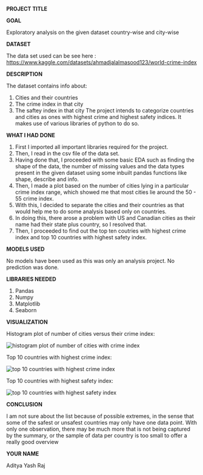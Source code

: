 **PROJECT TITLE**

**GOAL**

Exploratory analysis on the given dataset country-wise and city-wise

**DATASET**

The data set used can be see here : https://www.kaggle.com/datasets/ahmadjalalmasood123/world-crime-index

**DESCRIPTION**

The dataset contains info about:
1. Cities and their countries
2. The crime index in that city
3. The saftey index in that city
The project intends to categorize countries and cities as ones with highest crime and highest safety indices. It makes use of various libraries of python to do so.

**WHAT I HAD DONE**

1. First I imported all important libraries required for the project.
2. Then, I read in the csv file of the data set.
3. Having done that, I proceeded with some basic EDA such as finding the shape of the data, the number of missing values and the data types present in the given dataset using some inbuilt pandas functions like shape, describe and info.
4. Then, I made a plot based on the number of cities lying in a particular crime index range, which showed me that most cities lie around the 50 - 55 crime index.
5. With this, I decided to separate the cities and their countries as that would help me to do some analysis based only on countries.
6. In doing this, there arose a problem with US and Canadian cities as their name had their state plus country, so I resolved that.
7. Then, I proceeded to find out the top ten coutries with highest crime index and top 10 countries with highest safety index.

**MODELS USED**

No models have been used as this was only an analysis project. No prediction was done.

**LIBRARIES NEEDED**

1. Pandas
2. Numpy
3. Matplotlib
4. Seaborn

**VISUALIZATION**

Histogram plot of number of cities versus their crime index:

![histogram plot of number of cities with crime index](https://user-images.githubusercontent.com/119129594/208433185-d8412206-0535-427a-a156-2eac513f4a04.png)

Top 10 countries with highest crime index:

![top 10 countries with highest crime index](https://user-images.githubusercontent.com/119129594/208433284-d8b2d05e-dee2-4de1-875f-0f984c26c841.jpg)

Top 10 countries with highest safety index:

![top 10 countries with highest safety index](https://user-images.githubusercontent.com/119129594/208433360-0f53796a-b631-4c48-8ff2-80a34b55ed33.jpg)


**CONCLUSION**

I am not sure about the list because of possible extremes, in the sense that some of the safest or unsafest countries may only have one data point. With only one observation, there may be much more that is not being captured by the summary, or the sample of data per country is too small to offer a really good overview

**YOUR NAME**

Aditya Yash Raj

